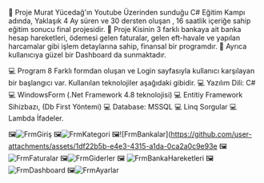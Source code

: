 🎈 Proje Murat Yücedağ'ın Youtube Üzerinden sunduğu C# Eğitim Kampı adında, Yaklaşık 4 Ay süren  ve 30 dersten oluşan , 16 saatlik içeriğe sahip eğitim sonucu final projesidir.
🎈 Proje Kisinin 3 farklı bankaya ait  banka hesap hareketleri, ödemesi gelen faturalar, gelen eft-havale ve yapılan harcamalar gibi işlem detaylarına sahip, finansal bir programdır.
🎈 Ayrıca kullanıcıya güzel bir Dashboard da sunmaktadır.

💻 Program 8 Farklı formdan oluşan ve Login sayfasıyla kullanıcı karşılayan bir başlangıcı var. Kullanılan teknolojiler aşağıdaki gibidir.
💻 Yazılım Dili: C#
💻 WindowsForm (.Net Framework 4.8 teknolojisi)
💻 Entitiy Framework Sihizbazı, (Db First Yöntemi)
💻 Database: MSSQL
💻 Linq Sorgular 
💻 Lambda İfadeler. 

🖼️![FrmGiriş](https://github.com/user-attachments/assets/a3b5afb2-83da-44ec-8984-b96dad15a263)
🖼️![FrmKategori](https://github.com/user-attachments/assets/04a9de83-b15d-4dee-bc1e-dec12e429556)
🖼️![FrmBankalar](https://github.com/user-attachments/assets/1df22b5b-e4e3-4315-a1da-0ca2a0c9e93e
🖼️![FrmFaturalar](https://github.com/user-attachments/assets/942fe47f-9227-4bfd-9dde-a8957890c8e1)
🖼️![FrmGiderler](https://github.com/user-attachments/assets/edd4d2f1-5e2b-43c3-9024-80b4188f4761)
🖼️ ![FrmBankaHareketleri](https://github.com/user-attachments/assets/18546204-0119-4fde-9445-a20166f93608)
🖼️![FrmDashboard](https://github.com/user-attachments/assets/ba7a9507-4b51-41c4-8c57-73328098fb12)
🖼️![FrmAyarlar](https://github.com/user-attachments/assets/14a270ca-4e58-4a15-90c3-7a579d849bf7)












